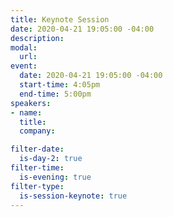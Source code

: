 ```yaml
---
title: Keynote Session
date: 2020-04-21 19:05:00 -04:00
description: 
modal:
  url: 
event:
  date: 2020-04-21 19:05:00 -04:00
  start-time: 4:05pm
  end-time: 5:00pm
speakers:
- name: 
  title: 
  company: 

filter-date:
  is-day-2: true
filter-time:
  is-evening: true
filter-type:
  is-session-keynote: true
---
```


